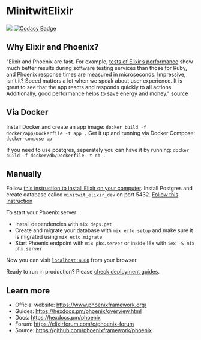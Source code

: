 # MinitwitElixir
![](https://app.travis-ci.com/itu-devops2022/itu-devops.svg?branch=master)
[![Codacy Badge](https://app.codacy.com/project/badge/Grade/913b64dac5d54da0a65c426cccbd8903)](https://www.codacy.com/gh/itu-devops2022/itu-devops/dashboard?utm_source=github.com&amp;utm_medium=referral&amp;utm_content=itu-devops2022/itu-devops&amp;utm_campaign=Badge_Grade)
## Why Elixir and Phoenix?

"Elixir and Phoenix are fast. For example, [tests of Elixir’s performance](https://mlsdev.com/services/software-testing) show much better results during software testing services than those for Ruby, and Phoenix response times are measured in microseconds. Impressive, isn’t it? Speed matters a lot when we speak about user experience. It is great to see that the app reacts and responds quickly to all actions. Additionally, good performance helps to save energy and money." [source](https://mlsdev.com/blog/elixir-programming-facts-to-know-for-better-app-development)

## Via Docker

Install Docker and create an app image: `docker build -f docker/app/Dockerfile -t app .`
Get it up and running via Docker Compose: `docker-compose up`

If you need to use postgres, seperately you can have it by running: `docker build -f docker/db/Dockerfile -t db .`

## Manually

Follow [this instruction to install Elixir on your computer](https://elixir-lang.org/install.html).
Install Postgres and create database called `minitwit_elixir_dev` on port 5432. [Follow this instruction](https://www.postgresql.org/download/)

To start your Phoenix server:

- Install dependencies with `mix deps.get`
- Create and migrate your database with `mix ecto.setup` and make sure it is migrated using `mix ecto.migrate`
- Start Phoenix endpoint with `mix phx.server` or inside IEx with `iex -S mix phx.server`

Now you can visit [`localhost:4000`](http://localhost:4000) from your browser.

Ready to run in production? Please [check deployment guides](https://hexdocs.pm/phoenix/deployment.html).

## Learn more

- Official website: https://www.phoenixframework.org/
- Guides: https://hexdocs.pm/phoenix/overview.html
- Docs: https://hexdocs.pm/phoenix
- Forum: https://elixirforum.com/c/phoenix-forum
- Source: https://github.com/phoenixframework/phoenix

